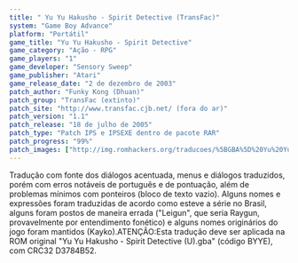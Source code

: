 ```yaml
---
title: " Yu Yu Hakusho - Spirit Detective (TransFac)"
system: "Game Boy Advance"
platform: "Portátil"
game_title: "Yu Yu Hakusho - Spirit Detective"
game_category: "Ação - RPG"
game_players: "1"
game_developer: "Sensory Sweep"
game_publisher: "Atari"
game_release_date: "2 de dezembro de 2003"
patch_author: "Funky Kong (Dhuan)"
patch_group: "TransFac (extinto)"
patch_site: "http://www.transfac.cjb.net/ (fora do ar)"
patch_version: "1.1"
patch_release: "18 de julho de 2005"
patch_type: "Patch IPS e IPSEXE dentro de pacote RAR"
patch_progress: "99%"
patch_images: ["http://img.romhackers.org/traducoes/%5BGBA%5D%20Yu%20Yu%20Hakusho%20-%20Spirit%20Detective%20-%20TransFac%20-%201.png","http://img.romhackers.org/traducoes/%5BGBA%5D%20Yu%20Yu%20Hakusho%20-%20Spirit%20Detective%20-%20TransFac%20-%202.png","http://img.romhackers.org/traducoes/%5BGBA%5D%20Yu%20Yu%20Hakusho%20-%20Spirit%20Detective%20-%20TransFac%20-%203.png"]
---
```

Tradução com fonte dos diálogos acentuada, menus e diálogos traduzidos, porém com erros notáveis de português e de pontuação, além de problemas mínimos com ponteiros (bloco de texto vazio). Alguns nomes e expressões foram traduzidas de acordo como esteve a série no Brasil, alguns foram postos de maneira errada ("Leigun", que seria Raygun, provavelmente por entendimento fonético) e alguns nomes originários do jogo foram mantidos (Kayko).ATENÇÃO:Esta tradução deve ser aplicada na ROM original "Yu Yu Hakusho - Spirit Detective (U).gba" (código BYYE), com CRC32 D3784B52.